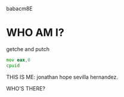 babacm8E
# WHO AM I?
getche and putch

```asm
mov eax,0
cpuid
```

THIS IS ME: jonathan hope sevilla hernandez.

<!-- comments here
|
|WELCOME TO ME!
|
|NEW PROJECTS ARE AVAILABLE.
|
|KNOCK KNOCK.
|
|end of comments --!>

WHO'S THERE?
